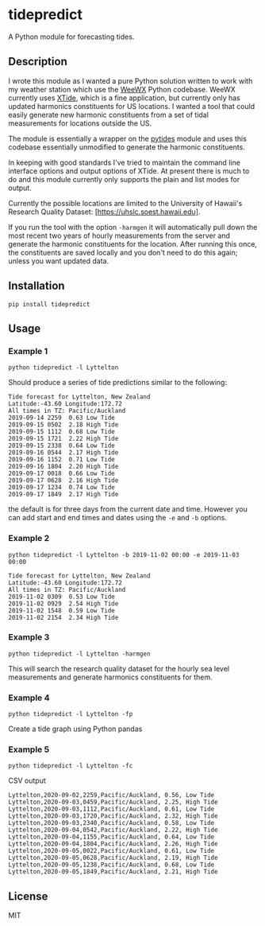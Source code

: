 # tidepredict

A Python module for forecasting tides.

## Description

I wrote this module as I wanted a pure Python solution written to work
with my weather station which use the [WeeWX](http:http://www.weewx.com) Python codebase. WeeWX currently
uses [XTide](https://flaterco.com/xtide/), which is a fine application, but currently only has updated
harmonics constituents for US locations. I wanted a tool that could easily 
generate new harmonic constituents from a set of tidal measurements for locations outside the US.

The module is essentially a wrapper on the [pytides](https://github.com/sam-cox/pytides) module and uses
this codebase essentially unmodified to generate the harmonic constituents.

In keeping with good standards I've tried to maintain the command line interface options and 
output options of XTide. At present there is much to do and this module currently only supports the plain and list modes for output.

Currently the possible locations are limited to the
University of Hawaii's Research Quality Dataset:
[https://uhslc.soest.hawaii.edu]. 

If you run the tool with the option `-harmgen` it will automatically pull down the most recent two years of hourly measurements from the server and generate the harmonic constituents for the location.
After running this once, the constituents are saved locally and you don't need to do this again; unless you want updated data.

## Installation

```
pip install tidepredict
```

## Usage

### Example 1
```
python tidepredict -l Lyttelton
```
Should produce a series of tide predictions similar to the following:
```
Tide forecast for Lyttelton, New Zealand
Latitude:-43.60 Longitude:172.72
All times in TZ: Pacific/Auckland
2019-09-14 2259  0.63 Low Tide
2019-09-15 0502  2.18 High Tide
2019-09-15 1112  0.68 Low Tide
2019-09-15 1721  2.22 High Tide
2019-09-15 2338  0.64 Low Tide
2019-09-16 0544  2.17 High Tide
2019-09-16 1152  0.71 Low Tide
2019-09-16 1804  2.20 High Tide
2019-09-17 0018  0.66 Low Tide
2019-09-17 0628  2.16 High Tide
2019-09-17 1234  0.74 Low Tide
2019-09-17 1849  2.17 High Tide
```
the default is for three days from the current date and time. However you can add start and end times and dates using the `-e` and `-b` options.

 ### Example 2
```
python tidepredict -l Lyttelton -b 2019-11-02 00:00 -e 2019-11-03 00:00
```
```
Tide forecast for Lyttelton, New Zealand
Latitude:-43.60 Longitude:172.72
All times in TZ: Pacific/Auckland
2019-11-02 0309  0.53 Low Tide
2019-11-02 0929  2.54 High Tide
2019-11-02 1548  0.59 Low Tide
2019-11-02 2154  2.34 High Tide
```

 ### Example 3
```
python tidepredict -l Lyttelton -harmgen
```
This will search the research quality dataset for the hourly sea level measurements and generate harmonics constituents for them.

### Example 4
```
python tidepredict -l Lyttelton -fp
```
Create a tide graph using Python pandas

### Example 5
```
python tidepredict -l Lyttelton -fc
```
CSV output
```
Lyttelton,2020-09-02,2259,Pacific/Auckland, 0.56, Low Tide
Lyttelton,2020-09-03,0459,Pacific/Auckland, 2.25, High Tide
Lyttelton,2020-09-03,1112,Pacific/Auckland, 0.61, Low Tide
Lyttelton,2020-09-03,1720,Pacific/Auckland, 2.32, High Tide
Lyttelton,2020-09-03,2340,Pacific/Auckland, 0.58, Low Tide
Lyttelton,2020-09-04,0542,Pacific/Auckland, 2.22, High Tide
Lyttelton,2020-09-04,1155,Pacific/Auckland, 0.64, Low Tide
Lyttelton,2020-09-04,1804,Pacific/Auckland, 2.26, High Tide
Lyttelton,2020-09-05,0022,Pacific/Auckland, 0.61, Low Tide
Lyttelton,2020-09-05,0628,Pacific/Auckland, 2.19, High Tide
Lyttelton,2020-09-05,1238,Pacific/Auckland, 0.68, Low Tide
Lyttelton,2020-09-05,1849,Pacific/Auckland, 2.21, High Tide
```


## License
MIT






